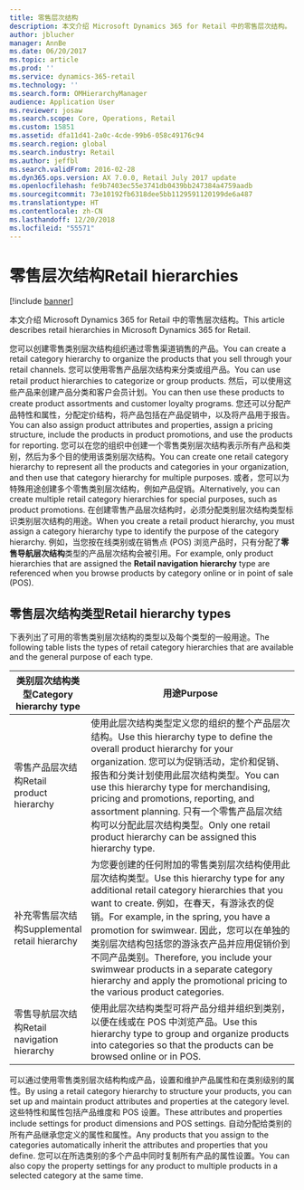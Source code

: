 ```yaml
---
title: 零售层次结构
description: 本文介绍 Microsoft Dynamics 365 for Retail 中的零售层次结构。
author: jblucher
manager: AnnBe
ms.date: 06/20/2017
ms.topic: article
ms.prod: ''
ms.service: dynamics-365-retail
ms.technology: ''
ms.search.form: OMHierarchyManager
audience: Application User
ms.reviewer: josaw
ms.search.scope: Core, Operations, Retail
ms.custom: 15851
ms.assetid: dfa11d41-2a0c-4cde-99b6-058c49176c94
ms.search.region: global
ms.search.industry: Retail
ms.author: jeffbl
ms.search.validFrom: 2016-02-28
ms.dyn365.ops.version: AX 7.0.0, Retail July 2017 update
ms.openlocfilehash: fe9b7403ec55e3741db0439bb247384a4759aadb
ms.sourcegitcommit: 73e10192fb6318dee5bb1129591120199de6a487
ms.translationtype: HT
ms.contentlocale: zh-CN
ms.lasthandoff: 12/20/2018
ms.locfileid: "55571"
---
```

# <a name="retail-hierarchies"></a><span data-ttu-id="ec828-103">零售层次结构</span><span class="sxs-lookup"><span data-stu-id="ec828-103">Retail hierarchies</span></span>

[!include [banner](includes/banner.md)]

<span data-ttu-id="ec828-104">本文介绍 Microsoft Dynamics 365 for Retail 中的零售层次结构。</span><span class="sxs-lookup"><span data-stu-id="ec828-104">This article describes retail hierarchies in Microsoft Dynamics 365 for Retail.</span></span>

<span data-ttu-id="ec828-105">您可以创建零售类别层次结构组织通过零售渠道销售的产品。</span><span class="sxs-lookup"><span data-stu-id="ec828-105">You can create a retail category hierarchy to organize the products that you sell through your retail channels.</span></span> <span data-ttu-id="ec828-106">您可以使用零售产品层次结构来分类或组产品。</span><span class="sxs-lookup"><span data-stu-id="ec828-106">You can use retail product hierarchies to categorize or group products.</span></span> <span data-ttu-id="ec828-107">然后，可以使用这些产品来创建产品分类和客户会员计划。</span><span class="sxs-lookup"><span data-stu-id="ec828-107">You can then use these products to create product assortments and customer loyalty programs.</span></span> <span data-ttu-id="ec828-108">您还可以分配产品特性和属性，分配定价结构，将产品包括在产品促销中，以及将产品用于报告。</span><span class="sxs-lookup"><span data-stu-id="ec828-108">You can also assign product attributes and properties, assign a pricing structure, include the products in product promotions, and use the products for reporting.</span></span> <span data-ttu-id="ec828-109">您可以在您的组织中创建一个零售类别层次结构表示所有产品和类别，然后为多个目的使用该类别层次结构。</span><span class="sxs-lookup"><span data-stu-id="ec828-109">You can create one retail category hierarchy to represent all the products and categories in your organization, and then use that category hierarchy for multiple purposes.</span></span> <span data-ttu-id="ec828-110">或者，您可以为特殊用途创建多个零售类别层次结构，例如产品促销。</span><span class="sxs-lookup"><span data-stu-id="ec828-110">Alternatively, you can create multiple retail category hierarchies for special purposes, such as product promotions.</span></span> <span data-ttu-id="ec828-111">在创建零售产品层次结构时，必须分配类别层次结构类型标识类别层次结构的用途。</span><span class="sxs-lookup"><span data-stu-id="ec828-111">When you create a retail product hierarchy, you must assign a category hierarchy type to identify the purpose of the category hierarchy.</span></span> <span data-ttu-id="ec828-112">例如，当您按在线类别或在销售点 (POS) 浏览产品时，只有分配了**零售导航层次结构**类型的产品层次结构会被引用。</span><span class="sxs-lookup"><span data-stu-id="ec828-112">For example, only product hierarchies that are assigned the **Retail navigation hierarchy** type are referenced when you browse products by category online or in point of sale (POS).</span></span>

## <a name="retail-hierarchy-types"></a><span data-ttu-id="ec828-113">零售层次结构类型</span><span class="sxs-lookup"><span data-stu-id="ec828-113">Retail hierarchy types</span></span>
<span data-ttu-id="ec828-114">下表列出了可用的零售类别层次结构的类型以及每个类型的一般用途。</span><span class="sxs-lookup"><span data-stu-id="ec828-114">The following table lists the types of retail category hierarchies that are available and the general purpose of each type.</span></span>

| <span data-ttu-id="ec828-115">类别层次结构类型</span><span class="sxs-lookup"><span data-stu-id="ec828-115">Category hierarchy type</span></span>       | <span data-ttu-id="ec828-116">用途</span><span class="sxs-lookup"><span data-stu-id="ec828-116">Purpose</span></span>                                                                                                                                                                                                                                                                                                            |
|-------------------------------|--------------------------------------------------------------------------------------------------------------------------------------------------------------------------------------------------------------------------------------------------------------------------------------------------------------------|
| <span data-ttu-id="ec828-117">零售产品层次结构</span><span class="sxs-lookup"><span data-stu-id="ec828-117">Retail product hierarchy</span></span>      | <span data-ttu-id="ec828-118">使用此层次结构类型定义您的组织的整个产品层次结构。</span><span class="sxs-lookup"><span data-stu-id="ec828-118">Use this hierarchy type to define the overall product hierarchy for your organization.</span></span> <span data-ttu-id="ec828-119">您可以为促销活动，定价和促销、报告和分类计划使用此层次结构类型。</span><span class="sxs-lookup"><span data-stu-id="ec828-119">You can use this hierarchy type for merchandising, pricing and promotions, reporting, and assortment planning.</span></span> <span data-ttu-id="ec828-120">只有一个零售产品层次结构可以分配此层次结构类型。</span><span class="sxs-lookup"><span data-stu-id="ec828-120">Only one retail product hierarchy can be assigned this hierarchy type.</span></span>                                       |
| <span data-ttu-id="ec828-121">补充零售层次结构</span><span class="sxs-lookup"><span data-stu-id="ec828-121">Supplemental retail hierarchy</span></span> | <span data-ttu-id="ec828-122">为您要创建的任何附加的零售类别层次结构使用此层次结构类型。</span><span class="sxs-lookup"><span data-stu-id="ec828-122">Use this hierarchy type for any additional retail category hierarchies that you want to create.</span></span> <span data-ttu-id="ec828-123">例如，在春天，有游泳衣的促销。</span><span class="sxs-lookup"><span data-stu-id="ec828-123">For example, in the spring, you have a promotion for swimwear.</span></span> <span data-ttu-id="ec828-124">因此，您可以在单独的类别层次结构包括您的游泳衣产品并应用促销价到不同产品类别。</span><span class="sxs-lookup"><span data-stu-id="ec828-124">Therefore, you include your swimwear products in a separate category hierarchy and apply the promotional pricing to the various product categories.</span></span> |
| <span data-ttu-id="ec828-125">零售导航层次结构</span><span class="sxs-lookup"><span data-stu-id="ec828-125">Retail navigation hierarchy</span></span>   | <span data-ttu-id="ec828-126">使用此层次结构类型可将产品分组并组织到类别，以便在线或在 POS 中浏览产品。</span><span class="sxs-lookup"><span data-stu-id="ec828-126">Use this hierarchy type to group and organize products into categories so that the products can be browsed online or in POS.</span></span>                                                                                                                                                                                       |

<span data-ttu-id="ec828-127">可以通过使用零售类别层次结构构成产品，设置和维护产品属性和在类别级别的属性。</span><span class="sxs-lookup"><span data-stu-id="ec828-127">By using a retail category hierarchy to structure your products, you can set up and maintain product attributes and properties at the category level.</span></span> <span data-ttu-id="ec828-128">这些特性和属性包括产品维度和 POS 设置。</span><span class="sxs-lookup"><span data-stu-id="ec828-128">These attributes and properties include settings for product dimensions and POS settings.</span></span> <span data-ttu-id="ec828-129">自动分配给类别的所有产品继承您定义的属性和属性。</span><span class="sxs-lookup"><span data-stu-id="ec828-129">Any products that you assign to the categories automatically inherit the attributes and properties that you define.</span></span> <span data-ttu-id="ec828-130">您可以在所选类别的多个产品中同时复制所有产品的属性设置。</span><span class="sxs-lookup"><span data-stu-id="ec828-130">You can also copy the property settings for any product to multiple products in a selected category at the same time.</span></span>



